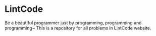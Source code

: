 # LintCode
Be a beautiful programmer just by programming, programming and programming~
This is a repository for all problems in LintCode website.
